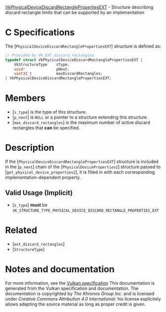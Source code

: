[VkPhysicalDeviceDiscardRectanglePropertiesEXT](https://www.khronos.org/registry/vulkan/specs/1.3-extensions/man/html/VkPhysicalDeviceDiscardRectanglePropertiesEXT.html) - Structure describing discard rectangle limits that can be supported by an implementation

# C Specifications
The [`PhysicalDeviceDiscardRectanglePropertiesEXT`] structure is defined
as:
```c
// Provided by VK_EXT_discard_rectangles
typedef struct VkPhysicalDeviceDiscardRectanglePropertiesEXT {
    VkStructureType    sType;
    void*              pNext;
    uint32_t           maxDiscardRectangles;
} VkPhysicalDeviceDiscardRectanglePropertiesEXT;
```

# Members
- [`s_type`] is the type of this structure.
- [`p_next`] is `NULL` or a pointer to a structure extending this structure.
- [`max_discard_rectangles`] is the maximum number of active discard rectangles that  **can**  be specified.

# Description
If the [`PhysicalDeviceDiscardRectanglePropertiesEXT`] structure is included in the [`p_next`] chain of the
[`PhysicalDeviceProperties2`] structure passed to
[`get_physical_device_properties2`], it is filled in with each
corresponding implementation-dependent property.
## Valid Usage (Implicit)
-  [`s_type`] **must**  be `VK_STRUCTURE_TYPE_PHYSICAL_DEVICE_DISCARD_RECTANGLE_PROPERTIES_EXT`

# Related
- [`ext_discard_rectangles`]
- [`StructureType`]

# Notes and documentation
For more information, see the [Vulkan specification](https://www.khronos.org/registry/vulkan/specs/1.3-extensions/html/vkspec.html)
This documentation is generated from the Vulkan specification and documentation.
The documentation is copyrighted by *The Khronos Group Inc.* and is licensed under *Creative Commons Attribution 4.0 International*.
his license explicitely allows adapting the source material as long as proper credit is given.
        